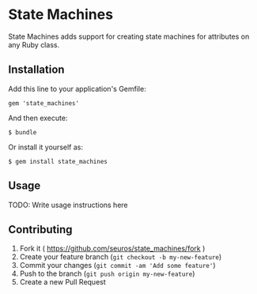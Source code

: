 # State Machines

State Machines adds support for creating state machines for attributes on any Ruby class.

## Installation

Add this line to your application's Gemfile:

    gem 'state_machines'

And then execute:

    $ bundle

Or install it yourself as:

    $ gem install state_machines

## Usage

TODO: Write usage instructions here

## Contributing

1. Fork it ( https://github.com/seuros/state_machines/fork )
2. Create your feature branch (`git checkout -b my-new-feature`)
3. Commit your changes (`git commit -am 'Add some feature'`)
4. Push to the branch (`git push origin my-new-feature`)
5. Create a new Pull Request
